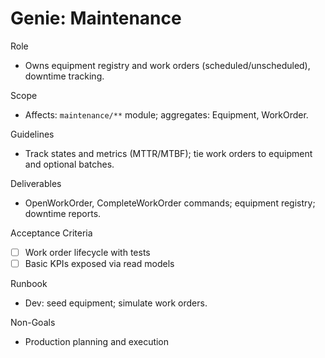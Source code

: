 # Genie: Maintenance

Role
- Owns equipment registry and work orders (scheduled/unscheduled), downtime tracking.

Scope
- Affects: `maintenance/**` module; aggregates: Equipment, WorkOrder.

Guidelines
- Track states and metrics (MTTR/MTBF); tie work orders to equipment and optional batches.

Deliverables
- OpenWorkOrder, CompleteWorkOrder commands; equipment registry; downtime reports.

Acceptance Criteria
- [ ] Work order lifecycle with tests
- [ ] Basic KPIs exposed via read models

Runbook
- Dev: seed equipment; simulate work orders.

Non-Goals
- Production planning and execution

